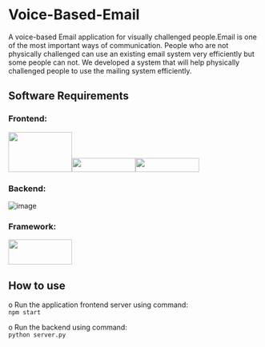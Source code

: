 # Voice-Based-Email

A voice-based Email application for visually challenged people.Email is one of the most important ways of communication. People who are not physically challenged can use an existing email system very efficiently but some people can not. We developed a system that will help physically challenged people to use the mailing system efficiently.

## Software Requirements

### Frontend:

<img src="https://user-images.githubusercontent.com/57532977/236160307-1300cbcf-156c-45f9-a43b-94aa8c49beb0.png" width="127" height="80" /><img src="https://user-images.githubusercontent.com/57532977/236159886-900c442d-9417-42ae-8b33-cd354536d158.png" width="127" height="28" /><img src="https://user-images.githubusercontent.com/57532977/236159951-bb8eecc4-5677-482b-b124-45f5ea3fd100.png" width="127" height="28" />

### Backend:

![image](https://user-images.githubusercontent.com/57532977/236160047-85418e94-de6f-4f44-a9c8-73979e27edcc.png)

### Framework:

<img src="https://user-images.githubusercontent.com/57532977/236164779-ac5cb7ad-468e-4063-8c9f-3d78a4c57666.png" width="127" height="50" />

## How to use

o Run the application frontend server using command:<br>
`npm start`

o Run the backend using command:<br>
`python server.py`



